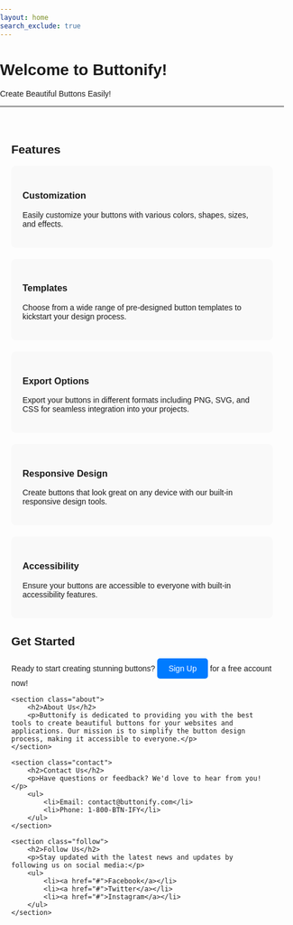 ```yaml
---
layout: home
search_exclude: true
---
```


# Welcome to Buttonify!

Create Beautiful Buttons Easily!

---

<div class="container">
    <section class="feature">
        <h2>Features</h2>
        <div class="feature-list">
            <div class="feature-item">
                <h3>Customization</h3>
                <p>Easily customize your buttons with various colors, shapes, sizes, and effects.</p>
            </div>
            <div class="feature-item">
                <h3>Templates</h3>
                <p>Choose from a wide range of pre-designed button templates to kickstart your design process.</p>
            </div>
            <div class="feature-item">
                <h3>Export Options</h3>
                <p>Export your buttons in different formats including PNG, SVG, and CSS for seamless integration into your projects.</p>
            </div>
            <div class="feature-item">
                <h3>Responsive Design</h3>
                <p>Create buttons that look great on any device with our built-in responsive design tools.</p>
            </div>
            <div class="feature-item">
                <h3>Accessibility</h3>
                <p>Ensure your buttons are accessible to everyone with built-in accessibility features.</p>
            </div>
        </div>
    </section>
    <section class="get-started">
        <h2>Get Started</h2>
        <p>Ready to start creating stunning buttons? <a href="http://127.0.0.1:4100/CPT/login/">Sign Up</a> for a free account now!</p>
    </section>

    <section class="about">
        <h2>About Us</h2>
        <p>Buttonify is dedicated to providing you with the best tools to create beautiful buttons for your websites and applications. Our mission is to simplify the button design process, making it accessible to everyone.</p>
    </section>

    <section class="contact">
        <h2>Contact Us</h2>
        <p>Have questions or feedback? We'd love to hear from you!</p>
        <ul>
            <li>Email: contact@buttonify.com</li>
            <li>Phone: 1-800-BTN-IFY</li>
        </ul>
    </section>

    <section class="follow">
        <h2>Follow Us</h2>
        <p>Stay updated with the latest news and updates by following us on social media:</p>
        <ul>
            <li><a href="#">Facebook</a></li>
            <li><a href="#">Twitter</a></li>
            <li><a href="#">Instagram</a></li>
        </ul>
    </section>
</div>

<style>
    body {
        font-family: Arial, sans-serif;
        margin: 0;
        padding: 0;
    }

    .container {
        max-width: 800px;
        margin: 0 auto;
        padding: 20px;
    }

    .feature-list {
        display: grid;
        grid-template-columns: repeat(auto-fit, minmax(300px, 1fr));
        gap: 20px;
    }

    .feature-item {
        background-color: #f9f9f9;
        padding: 20px;
        border-radius: 8px;
    }

    .get-started a {
        display: inline-block;
        background-color: #007bff;
        color: #fff;
        padding: 10px 20px;
        text-decoration: none;
        border-radius: 5px;
    }

    .about,
    .contact,
    .follow {
        margin-top: 40px;
    }

    .contact ul,
    .follow ul {
        list-style-type: none;
        padding: 0;
    }

    .contact ul li,
    .follow ul li {
        margin-bottom: 10px;
    }
</style>
